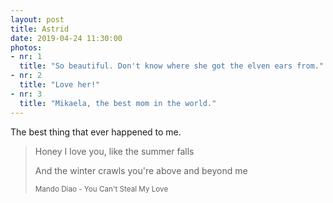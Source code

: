 ```yaml
---
layout: post
title: Astrid
date: 2019-04-24 11:30:00
photos:
- nr: 1
  title: "So beautiful. Don't know where she got the elven ears from."
- nr: 2
  title: "Love her!"
- nr: 3
  title: "Mikaela, the best mom in the world."
---
```


The best thing that ever happened to me.

> Honey I love you, like the summer falls
> 
> And the winter crawls you're above and beyond me
>
> <small>Mando Diao - You Can't Steal My Love</small>

